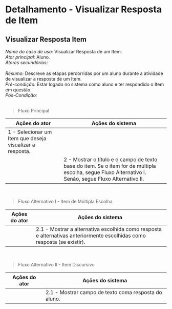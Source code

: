 # Detalhamento - Visualizar Resposta de Item

## Visualizar Resposta Item

*Nome do caso de uso:* Visualizar Resposta de um Item. <br>
*Ator principal:* Aluno. <br>
*Atores secundários:* <br>	
*Resumo:* Descreve as etapas percorridas por um aluno durante a atividade de visualizar a resposta de um Item. <br>
*Pré-condição:* Estar logado no sistema como aluno e ter respondido o Item em questão. <br>
*Pós-Condição:* <br> <br>

> Fluxo Principal
> 

| Ações do ator | Ações do sistema |
| --- | --- |
| 1 - Selecionar um Item que deseja visualizar a resposta. |  |
|  | 2 - Mostrar o título e o campo de texto base do item. Se o item for de múltipla escolha, segue Fluxo Alternativo I. Senão, segue Fluxo Alternativo II. |

<br>

> Fluxo Alternativo I - Item de Múltipla Escolha
> 

| Ações do ator | Ações do sistema |
| --- | --- |
|  | 2.1 - Mostrar a alternativa escolhida como resposta e alternativas anteriormente escolhidas como resposta (se existir). |

<br>

> Fluxo Alternativo II - Item Discursivo
> 

| Ações do ator | Ações do sistema |
| --- | --- |
|  | 2.1 - Mostrar campo de texto coma resposta do aluno. |